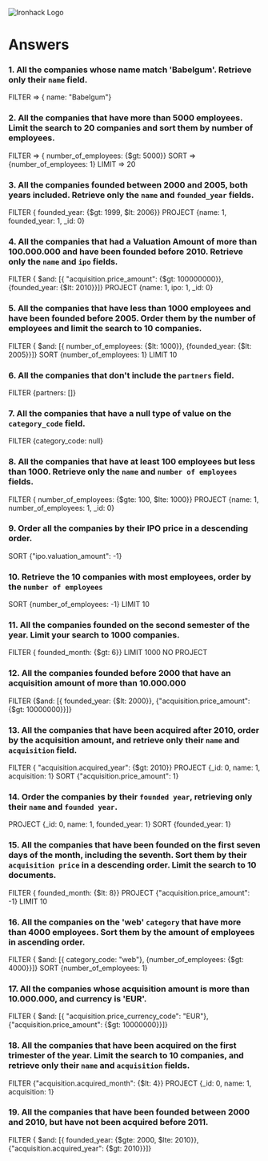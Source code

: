 ![Ironhack Logo](https://i.imgur.com/1QgrNNw.png)

# Answers

### 1. All the companies whose name match 'Babelgum'. Retrieve only their `name` field.

FILTER => { name: "Babelgum"}

### 2. All the companies that have more than 5000 employees. Limit the search to 20 companies and sort them by **number of employees**.

FILTER => { number_of_employees: {$gt: 5000}}
SORT => {number_of_employees: 1}
LIMIT => 20

### 3. All the companies founded between 2000 and 2005, both years included. Retrieve only the `name` and `founded_year` fields.

FILTER { founded_year: {$gt: 1999, $lt: 2006}}
PROJECT {name: 1, founded_year: 1, \_id: 0}

### 4. All the companies that had a Valuation Amount of more than 100.000.000 and have been founded before 2010. Retrieve only the `name` and `ipo` fields.

FILTER { $and: [{ "acquisition.price_amount": {$gt: 100000000}}, {founded_year: {$lt: 2010}}]}
PROJECT {name: 1, ipo: 1, \_id: 0}

### 5. All the companies that have less than 1000 employees and have been founded before 2005. Order them by the number of employees and limit the search to 10 companies.

FILTER { $and: [{ number_of_employees: {$lt: 1000}}, {founded_year: {$lt: 2005}}]}
SORT {number_of_employees: 1}
LIMIT 10

### 6. All the companies that don't include the `partners` field.

FILTER {partners: []}

### 7. All the companies that have a null type of value on the `category_code` field.

FILTER {category_code: null}

### 8. All the companies that have at least 100 employees but less than 1000. Retrieve only the `name` and `number of employees` fields.

FILTER { number_of_employees: {$gte: 100, $lte: 1000}}
PROJECT {name: 1, number_of_employees: 1, \_id: 0}

### 9. Order all the companies by their IPO price in a descending order.

SORT {"ipo.valuation_amount": -1}

### 10. Retrieve the 10 companies with most employees, order by the `number of employees`

SORT {number_of_employees: -1}
LIMIT 10

### 11. All the companies founded on the second semester of the year. Limit your search to 1000 companies.

FILTER { founded_month: {$gt: 6}}
LIMIT 1000
NO PROJECT

### 12. All the companies founded before 2000 that have an acquisition amount of more than 10.000.000

FILTER {$and: [{ founded_year: {$lt: 2000}}, {"acquisition.price_amount": {$gt: 10000000}}]}

### 13. All the companies that have been acquired after 2010, order by the acquisition amount, and retrieve only their `name` and `acquisition` field.

FILTER { "acquisition.acquired_year": {$gt: 2010}}
PROJECT {\_id: 0, name: 1, acquisition: 1}
SORT {"acquisition.price_amount": 1}

### 14. Order the companies by their `founded year`, retrieving only their `name` and `founded year`.

PROJECT {\_id: 0, name: 1, founded_year: 1}
SORT {founded_year: 1}

### 15. All the companies that have been founded on the first seven days of the month, including the seventh. Sort them by their `acquisition price` in a descending order. Limit the search to 10 documents.

FILTER { founded_month: {$lt: 8}}
PROJECT {"acquisition.price_amount": -1}
LIMIT 10

### 16. All the companies on the 'web' `category` that have more than 4000 employees. Sort them by the amount of employees in ascending order.

FILTER { $and: [{ category_code: "web"}, {number_of_employees: {$gt: 4000}}]}
SORT {number_of_employees: 1}

### 17. All the companies whose acquisition amount is more than 10.000.000, and currency is 'EUR'.

FILTER { $and: [{ "acquisition.price_currency_code": "EUR"}, {"acquisition.price_amount": {$gt: 10000000}}]}

### 18. All the companies that have been acquired on the first trimester of the year. Limit the search to 10 companies, and retrieve only their `name` and `acquisition` fields.

FILTER {"acquisition.acquired_month": {$lt: 4}}
PROJECT {\_id: 0, name: 1, acquisition: 1}

### 19. All the companies that have been founded between 2000 and 2010, but have not been acquired before 2011.

FILTER { $and: [{ founded_year: {$gte: 2000, $lte: 2010}}, {"acquisition.acquired_year": {$gt: 2010}}]}
